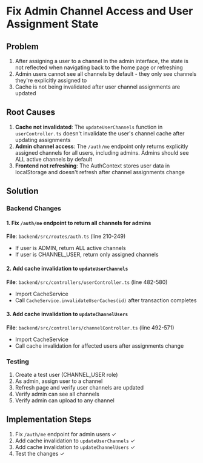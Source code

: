 # Fix Admin Channel Access and User Assignment State

## Problem
1. After assigning a user to a channel in the admin interface, the state is not reflected when navigating back to the home page or refreshing
2. Admin users cannot see all channels by default - they only see channels they're explicitly assigned to
3. Cache is not being invalidated after user channel assignments are updated

## Root Causes
1. **Cache not invalidated**: The `updateUserChannels` function in `userController.ts` doesn't invalidate the user's channel cache after updating assignments
2. **Admin channel access**: The `/auth/me` endpoint only returns explicitly assigned channels for all users, including admins. Admins should see ALL active channels by default
3. **Frontend not refreshing**: The AuthContext stores user data in localStorage and doesn't refresh after channel assignments change

## Solution

### Backend Changes

#### 1. Fix `/auth/me` endpoint to return all channels for admins
**File**: `backend/src/routes/auth.ts` (line 210-249)

- If user is ADMIN, return ALL active channels
- If user is CHANNEL_USER, return only assigned channels

#### 2. Add cache invalidation to `updateUserChannels`
**File**: `backend/src/controllers/userController.ts` (line 482-580)

- Import CacheService
- Call `CacheService.invalidateUserCaches(id)` after transaction completes

#### 3. Add cache invalidation to `updateChannelUsers`
**File**: `backend/src/controllers/channelController.ts` (line 492-571)

- Import CacheService
- Call cache invalidation for affected users after assignments change

### Testing
1. Create a test user (CHANNEL_USER role)
2. As admin, assign user to a channel
3. Refresh page and verify user channels are updated
4. Verify admin can see all channels
5. Verify admin can upload to any channel

## Implementation Steps
1. Fix `/auth/me` endpoint for admin users ✓
2. Add cache invalidation to `updateUserChannels` ✓
3. Add cache invalidation to `updateChannelUsers` ✓
4. Test the changes ✓
